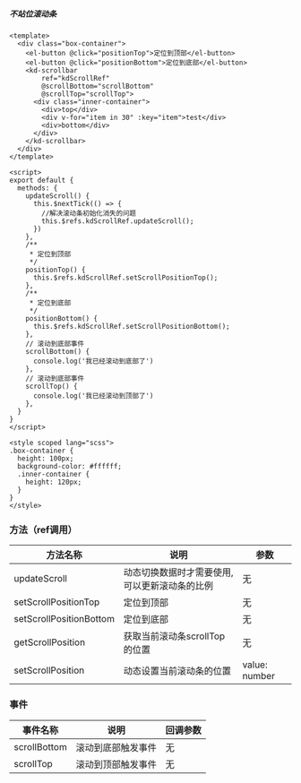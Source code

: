 
##### 不站位滚动条

```
<template>
  <div class="box-container">
    <el-button @click="positionTop">定位到顶部</el-button>
    <el-button @click="positionBottom">定位到底部</el-button>
    <kd-scrollbar
        ref="kdScrollRef"
        @scrollBottom="scrollBottom"
        @scrollTop="scrollTop">
      <div class="inner-container">
        <div>top</div>
        <div v-for="item in 30" :key="item">test</div>
        <div>bottom</div>
      </div>
    </kd-scrollbar>
  </div>
</template>

<script>
export default {
  methods: {
    updateScroll() {
      this.$nextTick(() => {
        //解决滚动条初始化消失的问题
        this.$refs.kdScrollRef.updateScroll();
      })
    },
    /**
     * 定位到顶部
     */
    positionTop() {
      this.$refs.kdScrollRef.setScrollPositionTop();
    },
    /**
     * 定位到底部
     */
    positionBottom() {
      this.$refs.kdScrollRef.setScrollPositionBottom();
    },
    // 滚动到底部事件
    scrollBottom() {
      console.log('我已经滚动到底部了')
    },
    // 滚动到底部事件
    scrollTop() {
      console.log('我已经滚动到顶部了')
    },
  }
}
</script>

<style scoped lang="scss">
.box-container {
  height: 100px;
  background-color: #ffffff;
  .inner-container {
    height: 120px;
  }
}
</style>

```

### 方法（ref调用）
|方法名称| 说明                      | 参数            |
|---|-------------------------|---------------|
|updateScroll| 动态切换数据时才需要使用,可以更新滚动条的比例 | 无             |
|setScrollPositionTop| 定位到顶部                   | 无             |
|setScrollPositionBottom| 定位到底部                   | 无             |
|getScrollPosition| 获取当前滚动条scrollTop的位置     | 无             |
|setScrollPosition| 动态设置当前滚动条的位置   | value: number |


### 事件
|事件名称| 说明        |回调参数|
|---|-----------|---|
|scrollBottom| 滚动到底部触发事件 |无|
|scrollTop| 滚动到顶部触发事件 |无|
